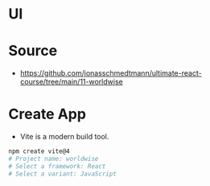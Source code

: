 # UI


# Source
- https://github.com/jonasschmedtmann/ultimate-react-course/tree/main/11-worldwise

# Create App
- Vite is a modern build tool.
```bash
npm create vite@4
# Project name: worldwise
# Select a framework: React
# Select a variant: JavaScript
```


# 
